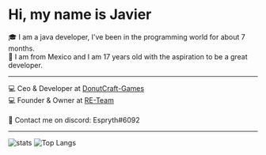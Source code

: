 <h1> Hi, my name is Javier</h1>
🎓 I am a java developer, I've been in the programming world for about 7 months.
<br>
🚀 I am from Mexico and I am 17 years old with the aspiration to be a great developer.
<br>
<hr>
<p align = "left">
    💻 Ceo & Developer at <a href="https://github.com/DonutCraft-Games">DonutCraft-Games</a>
    <br>
    💻 Founder & Owner at <a href="https://discord.com/invite/hPNYUMUauD">RE-Team</a>
    <br>
    <br>
    💬 Contact me on discord: Espryth#6092
    <br>
</p>
<hr>

![stats](https://github-readme-stats.vercel.app/api?username=Espryth&count_private=true)
![Top Langs](https://github-readme-stats.vercel.app/api/top-langs/?username=Espryth&layout=compact)
